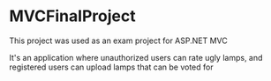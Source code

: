 # MVCFinalProject

This project was used as an exam project for ASP.NET MVC

It's an application where unauthorized users can rate ugly lamps, and registered users can upload lamps that can be voted for
